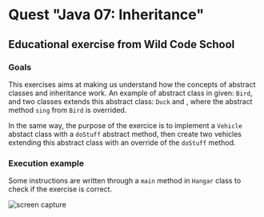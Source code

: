# Quest "Java 07: Inheritance"

## Educational exercise from Wild Code School

### Goals

This exercises aims at making us understand how the concepts of abstract classes and inheritance work. An example of abstract class in given: <code>Bird</code>, and
two classes extends this abstract class: <code>Duck</code> and </Eagle>, where the abstract method <code>sing</code> from <code>Bird</code> is overrided.

In the same way, the purpose of the exercice is to implement a <code>Vehicle</code> abstact class with a <code>doStuff</code> abstract method, then create two vehicles
extending this abstract class with an override of the <code>doStuff</code> method.

### Execution example

Some instructions are written through a <code>main</code> method in <code>Hangar</code> class to check if the exercise is correct.

![screen capture](https://github.com/0reldev/quest-java-oop2/blob/master/img/screen-capture.png)
